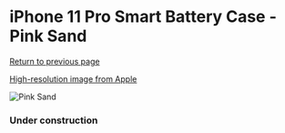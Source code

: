 # iPhone 11 Pro Smart Battery Case - Pink Sand

[Return to previous page](/iphone_11)

[High-resolution image from Apple](https://store.storeimages.cdn-apple.com/8756/as-images.apple.com/is/MWVN2?wid=4500&hei=4500&fmt=png)

<div style="width: 384px"><img src="/everysource/MWVN2.png" alt="Pink Sand"></div>

### Under construction
